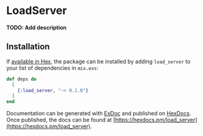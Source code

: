 # LoadServer

**TODO: Add description**

## Installation

If [available in Hex](https://hex.pm/docs/publish), the package can be installed
by adding `load_server` to your list of dependencies in `mix.exs`:

```elixir
def deps do
  [
    {:load_server, "~> 0.1.0"}
  ]
end
```

Documentation can be generated with [ExDoc](https://github.com/elixir-lang/ex_doc)
and published on [HexDocs](https://hexdocs.pm). Once published, the docs can
be found at [https://hexdocs.pm/load_server](https://hexdocs.pm/load_server).


